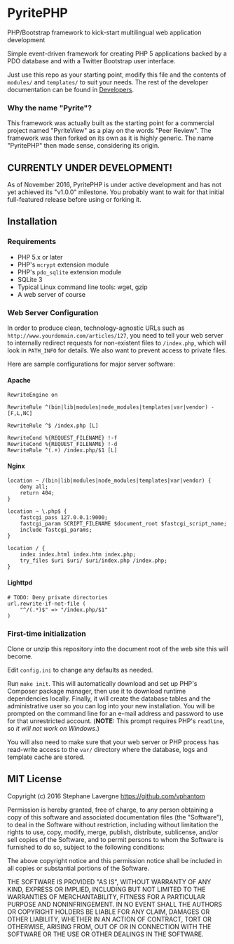 # PyritePHP

PHP/Bootstrap framework to kick-start multilingual web application development

Simple event-driven framework for creating PHP 5 applications backed by a PDO database and with a Twitter Bootstrap user interface.

Just use this repo as your starting point, modify this file and the contents of `modules/` and `templates/` to suit your needs.  The rest of the developer documentation can be found in [Developers](DEVELOPERS.md).

### Why the name "Pyrite"?

This framework was actually built as the starting point for a commercial project named "PyriteView" as a play on the words "Peer Review".  The framework was then forked on its own as it is highly generic.  The name "PyritePHP" then made sense, considering its origin.


## CURRENTLY UNDER DEVELOPMENT!

As of November 2016, PyritePHP is under active development and has not yet achieved its "v1.0.0" milestone.  You probably want to wait for that initial full-featured release before using or forking it.


## Installation

### Requirements

* PHP 5.x or later
* PHP's `mcrypt` extension module
* PHP's `pdo_sqlite` extension module
* SQLite 3
* Typical Linux command line tools: wget, gzip
* A web server of course

### Web Server Configuration

In order to produce clean, technology-agnostic URLs such as `http://www.yourdomain.com/articles/127`, you need to tell your web server to internally redirect requests for non-existent files to `/index.php`, which will look in `PATH_INFO` for details.  We also want to prevent access to private files.

Here are sample configurations for major server software:

#### Apache

```
RewriteEngine on

RewriteRule ^(bin|lib|modules|node_modules|templates|var|vendor) - [F,L,NC]

RewriteRule ^$ /index.php [L]

RewriteCond %{REQUEST_FILENAME} !-f
RewriteCond %{REQUEST_FILENAME} !-d
RewriteRule ^(.+) /index.php/$1 [L]
```

#### Nginx

```
location ~ /(bin|lib|modules|node_modules|templates|var|vendor) {
    deny all;
    return 404;
}

location ~ \.php$ {
    fastcgi_pass 127.0.0.1:9000;
    fastcgi_param SCRIPT_FILENAME $document_root $fastcgi_script_name;
    include fastcgi_params;
}

location / {
    index index.html index.htm index.php;
    try_files $uri $uri/ $uri/index.php /index.php;
}
```

#### Lighttpd

```
# TODO: Deny private directories
url.rewrite-if-not-file (
    "^/(.*)$" => "/index.php/$1"
)
```

### First-time initialization

Clone or unzip this repository into the document root of the web site this will become.

Edit `config.ini` to change any defaults as needed.

Run `make init`.  This will automatically download and set up PHP's Composer package manager, then use it to download runtime dependencies locally.  Finally, it will create the database tables and the administrative user so you can log into your new installation.  You will be prompted on the command line for an e-mail address and password to use for that unrestricted account.  (**NOTE:** This prompt requires PHP's `readline`, so *it will not work on Windows*.)

You will also need to make sure that your web server or PHP process has read-write access to the `var/` directory where the database, logs and template cache are stored.


## MIT License

Copyright (c) 2016 Stephane Lavergne <https://github.com/vphantom>

Permission is hereby granted, free of charge, to any person obtaining a copy of this software and associated documentation files (the "Software"), to deal in the Software without restriction, including without limitation the rights to use, copy, modify, merge, publish, distribute, sublicense, and/or sell copies of the Software, and to permit persons to whom the Software is furnished to do so, subject to the following conditions:

The above copyright notice and this permission notice shall be included in all copies or substantial portions of the Software.

THE SOFTWARE IS PROVIDED "AS IS", WITHOUT WARRANTY OF ANY KIND, EXPRESS OR IMPLIED, INCLUDING BUT NOT LIMITED TO THE WARRANTIES OF MERCHANTABILITY, FITNESS FOR A PARTICULAR PURPOSE AND NONINFRINGEMENT. IN NO EVENT SHALL THE AUTHORS OR COPYRIGHT HOLDERS BE LIABLE FOR ANY CLAIM, DAMAGES OR OTHER LIABILITY, WHETHER IN AN ACTION OF CONTRACT, TORT OR OTHERWISE, ARISING FROM, OUT OF OR IN CONNECTION WITH THE SOFTWARE OR THE USE OR OTHER DEALINGS IN THE SOFTWARE.
